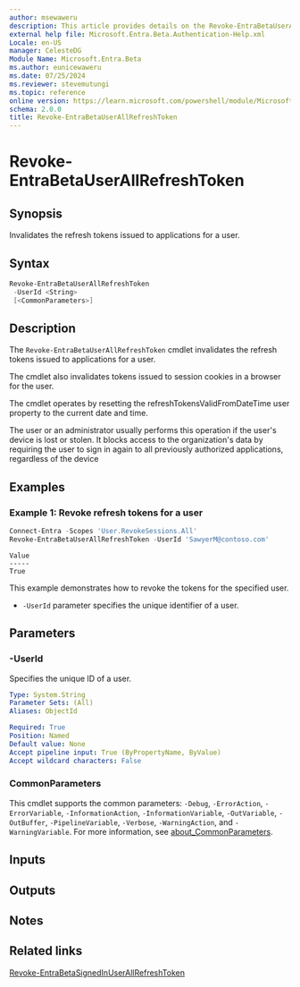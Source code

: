 ```yaml
---
author: msewaweru
description: This article provides details on the Revoke-EntraBetaUserAllRefreshToken command.
external help file: Microsoft.Entra.Beta.Authentication-Help.xml
Locale: en-US
manager: CelesteDG
Module Name: Microsoft.Entra.Beta
ms.author: eunicewaweru
ms.date: 07/25/2024
ms.reviewer: stevemutungi
ms.topic: reference
online version: https://learn.microsoft.com/powershell/module/Microsoft.Entra.Beta/Revoke-EntraBetaUserAllRefreshToken
schema: 2.0.0
title: Revoke-EntraBetaUserAllRefreshToken
---
```


# Revoke-EntraBetaUserAllRefreshToken

## Synopsis

Invalidates the refresh tokens issued to applications for a user.

## Syntax

```powershell
Revoke-EntraBetaUserAllRefreshToken
 -UserId <String>
 [<CommonParameters>]
```

## Description

The `Revoke-EntraBetaUserAllRefreshToken` cmdlet invalidates the refresh tokens issued to applications for a user.

The cmdlet also invalidates tokens issued to session cookies in a browser for the user.

The cmdlet operates by resetting the refreshTokensValidFromDateTime user property to the current date and time.

The user or an administrator usually performs this operation if the user's device is lost or stolen. It blocks access to the organization's data by requiring the user to sign in again to all previously authorized applications, regardless of the device

## Examples

### Example 1: Revoke refresh tokens for a user

```powershell
Connect-Entra -Scopes 'User.RevokeSessions.All'
Revoke-EntraBetaUserAllRefreshToken -UserId 'SawyerM@contoso.com'
```

```Output
Value
-----
True
```

This example demonstrates how to revoke the tokens for the specified user.

- `-UserId` parameter specifies the unique identifier of a user.

## Parameters

### -UserId

Specifies the unique ID of a user.

```yaml
Type: System.String
Parameter Sets: (All)
Aliases: ObjectId

Required: True
Position: Named
Default value: None
Accept pipeline input: True (ByPropertyName, ByValue)
Accept wildcard characters: False
```

### CommonParameters

This cmdlet supports the common parameters: `-Debug`, `-ErrorAction`, `-ErrorVariable`, `-InformationAction`, `-InformationVariable`, `-OutVariable`, `-OutBuffer`, `-PipelineVariable`, `-Verbose`, `-WarningAction`, and `-WarningVariable`. For more information, see [about_CommonParameters](https://go.microsoft.com/fwlink/?LinkID=113216).

## Inputs

## Outputs

## Notes

## Related links

[Revoke-EntraBetaSignedInUserAllRefreshToken](Revoke-EntraBetaSignedInUserAllRefreshToken.md)
